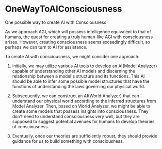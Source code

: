 # OneWayToAIConsciousness
One possible way to create AI with Consciousness

As we approach AGI, which will possess intelligence equivalent to that of humans,
the quest for creating a truly human-like AGI with consciousness arises.
However, creating consciousness seems exceedingly difficult, so perhaps we can
turn to AI for assistance.

To create AI with consciousness, we might consider one approach:

1) Initially, we may utilize various AI tools to develop an AI(Model Analyzer) capable of understanding
other AI models and discerning the relationship between a model's structure and its
functions. This AI should be able to infer some possible model structures that have
the functions of understanding the laws governing our physical world.

2) Subsequently, we can construct an AI(World Analyzer) that can understand our physical world according to the
inferred structures from Model Analyzer. Then, based on World Analyzer, we might be able to create some models
that possess insights into consciousness. They don't need to understand consciousness
very well, but they are supposed to suggest potential avenues for humans to develop
theories of consciousness.

3) Eventually, once our theories are sufficiently robust, they should provide guidance
for us to build something with consciousness.
